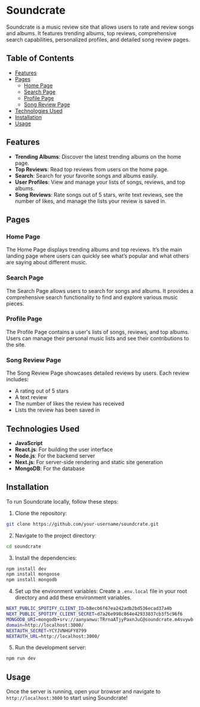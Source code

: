 # Soundcrate

Soundcrate is a music review site that allows users to rate and review songs and albums. It features trending albums, top reviews, comprehensive search capabilities, personalized profiles, and detailed song review pages.

## Table of Contents

- [Features](#features)
- [Pages](#pages)
  - [Home Page](#home-page)
  - [Search Page](#search-page)
  - [Profile Page](#profile-page)
  - [Song Review Page](#song-review-page)
- [Technologies Used](#technologies-used)
- [Installation](#installation)
- [Usage](#usage)

## Features

- **Trending Albums**: Discover the latest trending albums on the home page.
- **Top Reviews**: Read top reviews from users on the home page.
- **Search**: Search for your favorite songs and albums easily.
- **User Profiles**: View and manage your lists of songs, reviews, and top albums.
- **Song Reviews**: Rate songs out of 5 stars, write text reviews, see the number of likes, and manage the lists your review is saved in.

## Pages

### Home Page

The Home Page displays trending albums and top reviews. It’s the main landing page where users can quickly see what’s popular and what others are saying about different music.

### Search Page

The Search Page allows users to search for songs and albums. It provides a comprehensive search functionality to find and explore various music pieces.

### Profile Page

The Profile Page contains a user's lists of songs, reviews, and top albums. Users can manage their personal music lists and see their contributions to the site.

### Song Review Page

The Song Review Page showcases detailed reviews by users. Each review includes:
- A rating out of 5 stars
- A text review
- The number of likes the review has received
- Lists the review has been saved in

## Technologies Used

- **JavaScript**
- **React.js**: For building the user interface
- **Node.js**: For the backend server
- **Next.js**: For server-side rendering and static site generation
- **MongoDB**: For the database

## Installation

To run Soundcrate locally, follow these steps:

1. Clone the repository:
```bash
git clone https://github.com/your-username/soundcrate.git
```
2. Navigate to the project directory:
```bash
cd soundcrate
```
3. Install the dependencies:
```bash
npm install dev
npm install mongoose
npm install mongodb
```
4. Set up the environment variables:
Create a `.env.local` file in your root directory and add these environment variables.
```bash
NEXT_PUBLIC_SPOTIFY_CLIENT_ID=b8ecb6f67ea242adb2bd536ecad37a4b
NEXT_PUBLIC_SPOTIFY_CLIENT_SECRET=d7a26e998c864e42933837cb3f5c96f6
MONGODB_URI=mongodb+srv://aanyanwu:TRrnaATjyPaxnJuC@soundcrate.m4svywb.mongodb.net/?retryWrites=true&w=majority&appName=SoundCrate
domain=http://localhost:3000/
NEXTAUTH_SECRET=YCYJVNHGFY8799
NEXTAUTH_URL=http://localhost:3000/
```
5. Run the development server:
```bash
npm run dev
```

## Usage

Once the server is running, open your browser and navigate to `http://localhost:3000` to start using Soundcrate!

